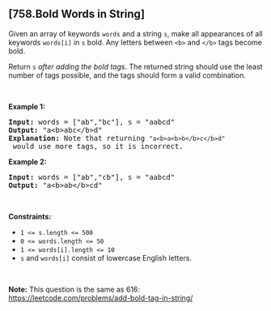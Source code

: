 ## [758.Bold Words in String]
<p>Given an array of keywords <code>words</code> and a string <code>s</code>, make all appearances of all keywords <code>words[i]</code> in <code>s</code> bold. Any letters between <code>&lt;b&gt;</code> and <code>&lt;/b&gt;</code> tags become bold.</p>

<p>Return <code>s</code> <em>after adding the bold tags</em>. The returned string should use the least number of tags possible, and the tags should form a valid combination.</p>

<p>&nbsp;</p>
<p><strong class="example">Example 1:</strong></p>

<pre>
<strong>Input:</strong> words = [&quot;ab&quot;,&quot;bc&quot;], s = &quot;aabcd&quot;
<strong>Output:</strong> &quot;a&lt;b&gt;abc&lt;/b&gt;d&quot;
<strong>Explanation:</strong> Note that returning <code>&quot;a&lt;b&gt;a&lt;b&gt;b&lt;/b&gt;c&lt;/b&gt;d&quot;</code> would use more tags, so it is incorrect.
</pre>

<p><strong class="example">Example 2:</strong></p>

<pre>
<strong>Input:</strong> words = [&quot;ab&quot;,&quot;cb&quot;], s = &quot;aabcd&quot;
<strong>Output:</strong> &quot;a&lt;b&gt;ab&lt;/b&gt;cd&quot;
</pre>

<p>&nbsp;</p>
<p><strong>Constraints:</strong></p>

<ul>
	<li><code>1 &lt;= s.length &lt;= 500</code></li>
	<li><code>0 &lt;= words.length &lt;= 50</code></li>
	<li><code>1 &lt;= words[i].length &lt;= 10</code></li>
	<li><code>s</code> and <code>words[i]</code> consist of lowercase English letters.</li>
</ul>

<p>&nbsp;</p>
<p><strong>Note:</strong> This question is the same as 616: <a href="https://leetcode.com/problems/add-bold-tag-in-string/" target="_blank">https://leetcode.com/problems/add-bold-tag-in-string/</a></p>
